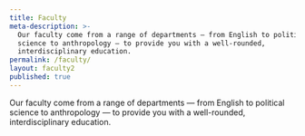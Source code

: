 ```yaml
---
title: Faculty
meta-description: >-
  Our faculty come from a range of departments — from English to political
  science to anthropology — to provide you with a well-rounded,
  interdisciplinary education.
permalink: /faculty/
layout: faculty2
published: true
---
```

Our faculty come from a range of departments — from English to political science to anthropology — to provide you with a well-rounded, interdisciplinary education.
